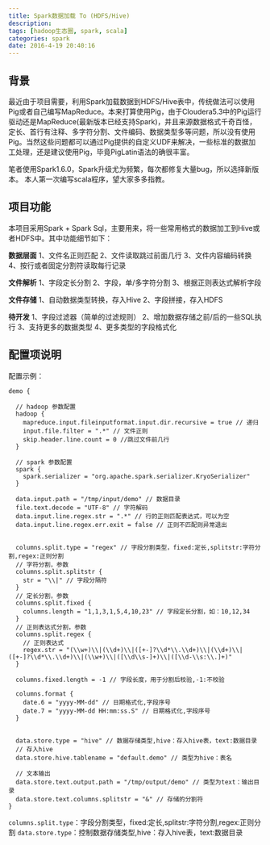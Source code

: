 ```yaml
---
title: Spark数据加载 To (HDFS/Hive)
description: 
tags: [hadoop生态圈, spark, scala]
categories: spark
date: 2016-4-19 20:40:16
---
```


## 背景

最近由于项目需要，利用Spark加载数据到HDFS/Hive表中，传统做法可以使用Pig或者自己编写MapReduce。本来打算使用Pig，由于Cloudera5.3中的Pig运行驱动还是MapReduce(最新版本已经支持Spark)，并且来源数据格式千奇百怪，定长、首行有注释、多字符分割、文件编码、数据类型多等问题，所以没有使用Pig。当然这些问题都可以通过Pig提供的自定义UDF来解决，一些标准的数据加工处理，还是建议使用Pig，毕竟PigLatin语法的确很丰富。

笔者使用Spark1.6.0，Spark升级尤为频繁，每次都修复大量bug，所以选择新版本。
本人第一次编写scala程序，望大家多多指教。


## 项目功能

本项目采用Spark + Spark Sql，主要用来，将一些常用格式的数据加工到Hive或者HDFS中。其中功能细节如下：

**数据层面**
1、文件名正则匹配
2、文件读取跳过前面几行
3、文件内容编码转换
4、按行或者固定分割符读取每行记录


**文件解析**
1、字段定长分割
2、字段，单/多字符分割
3、根据正则表达式解析字段

**文件存储**
1、自动数据类型转换，存入Hive
2、字段拼接，存入HDFS


**待开发**
1、字段过滤器（简单的过滤规则）
2、增加数据存储之前/后的一些SQL执行
3、支持更多的数据类型
4、更多类型的字段格式化

## 配置项说明

配置示例：
```
demo {

  // hadoop 参数配置
  hadoop {
    mapreduce.input.fileinputformat.input.dir.recursive = true // 递归
    input.file.filter = ".*" // 文件正则
    skip.header.line.count = 0 //跳过文件前几行
  }

  // spark 参数配置
  spark {
    spark.serializer = "org.apache.spark.serializer.KryoSerializer"
  }

  data.input.path = "/tmp/input/demo" // 数据目录
  file.text.decode = "UTF-8" // 字符解码
  data.input.line.regex.str = ".*" // 行的正则匹配表达式，可以为空
  data.input.line.regex.err.exit = false // 正则不匹配则异常退出


  columns.split.type = "regex" // 字段分割类型，fixed:定长,splitstr:字符分割,regex:正则分割
  // 字符分割，参数
  columns.split.splitstr {
    str = "\\|" // 字段分隔符
  }
  // 定长分割，参数
  columns.split.fixed {
    columns.length = "1,1,3,1,5,4,10,23" // 字段定长分割，如：10,12,34
  }
  // 正则表达式分割，参数
  columns.split.regex {
    // 正则表达式
    regex.str = "(\\w+)\\|(\\d+)\\|([+-]?\\d*\\.\\d+)\\|(\\d+)\\|([+-]?\\d*\\.\\d+)\\|(\\w+)\\|([\\d\\s-]+)\\|([\\d-\\s:\\.]+)"
  }

  columns.fixed.length = -1 // 字段长度，用于分割后校验,-1:不校验

  columns.format {
    date.6 = "yyyy-MM-dd" // 日期格式化,字段序号
    date.7 = "yyyy-MM-dd HH:mm:ss.S" // 日期格式化,字段序号
  }


  data.store.type = "hive" // 数据存储类型,hive：存入hive表，text:数据目录
  // 存入hive
  data.store.hive.tablename = "default.demo" // 类型为hive：表名

  // 文本输出
  data.store.text.output.path = "/tmp/output/demo" // 类型为text：输出目录
  data.store.text.columns.splitstr = "&" // 存储的分割符
}
```

`columns.split.type`：字段分割类型，fixed:定长,splitstr:字符分割,regex:正则分割
`data.store.type`：控制数据存储类型,hive：存入hive表，text:数据目录


